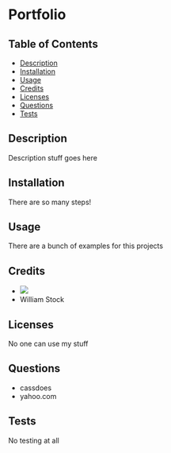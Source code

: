 # Portfolio

  ## Table of Contents
  - [Description](#description)
  - [Installation](#installation)
  - [Usage](#usage)
  - [Credits](#credits)
  - [Licenses](#licenses)
  - [Questions](#questions)
  - [Tests](#tests)

  ## Description
  Description stuff goes here

  ## Installation
  There are so many steps!

  ## Usage
  There are a bunch of examples for this projects

  ## Credits
  * [![](https://github.com/cassdoes.png?size=10)](https://github.com/cassdoes)
  * William Stock
  

  ## Licenses
  No one can use my stuff

  ## Questions
  * cassdoes
  * yahoo.com

  ## Tests
  No testing at all
